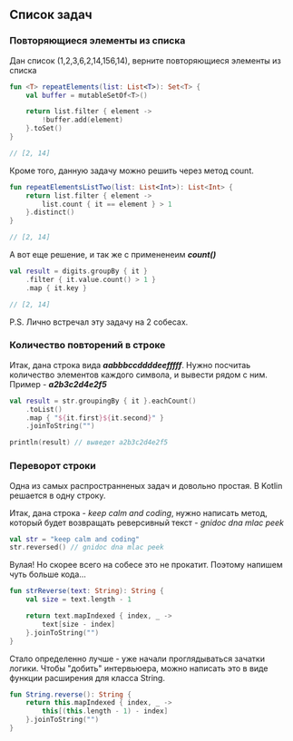 ## Список задач

### Повторяющиеся элементы из списка

Дан список (1,2,3,6,2,14,156,14), верните повторяющиеся элементы из списка

```kotlin
fun <T> repeatElements(list: List<T>): Set<T> {
    val buffer = mutableSetOf<T>()

    return list.filter { element ->
        !buffer.add(element)
    }.toSet()
}

// [2, 14]
```

Кроме того, данную задачу можно решить через метод count.

```kotlin
fun repeatElementsListTwo(list: List<Int>): List<Int> {
    return list.filter { element ->
        list.count { it == element } > 1
    }.distinct()
}

// [2, 14]
```

А вот еще решение, и так же с примененеим _**count()**_

```kotlin
val result = digits.groupBy { it }
    .filter { it.value.count() > 1 }
    .map { it.key }

// [2, 14]
```

P.S. Лично встречал эту задачу на 2 собесах.

### Количество повторений в строке

Итак, дана строка вида _**aabbbccddddeefffff**_. Нужно посчитаь количество элементов каждого символа,
и вывести рядом с ним. Пример - _**a2b3c2d4e2f5**_

```kotlin
val result = str.groupingBy { it }.eachCount()
    .toList()
    .map { "${it.first}${it.second}" }
    .joinToString("")

println(result) // выведет a2b3c2d4e2f5
```

### Переворот строки

Одна из самых распространненых задач и довольно простая. В Kotlin решается
в одну строку.

Итак, дана строка - _keep calm and coding_, нужно написать метод, который будет возвращать реверсивный текст -
_gnidoc dna mlac peek_

```kotlin
val str = "keep calm and coding"
str.reversed() // gnidoc dna mlac peek
```

Вулая! Но скорее всего на собесе это не прокатит. Поэтому напишем чуть больше кода...

```kotlin
fun strReverse(text: String): String {
    val size = text.length - 1

    return text.mapIndexed { index, _ ->
        text[size - index]
    }.joinToString("")
}
```

Стало определенно лучше - уже начали проглядываться зачатки логики. Чтобы "добить" интервьюера, можно написать это
в виде функции расширения для класса String.

```kotlin
fun String.reverse(): String {
    return this.mapIndexed { index, _ ->
        this[(this.length - 1) - index]
    }.joinToString("")
}
```